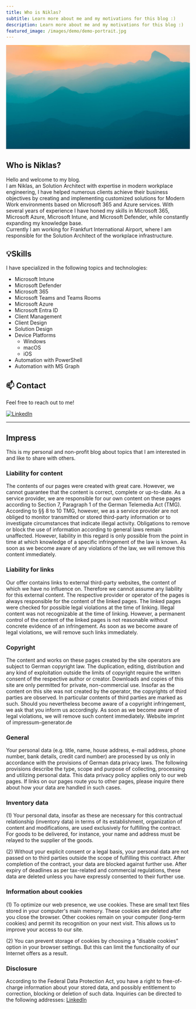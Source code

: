 ```yaml
---
title: Who is Niklas?
subtitle: Learn more about me and my motivations for this blog :)
description: Learn more about me and my motivations for this blog :)
featured_image: /images/demo/demo-portrait.jpg
---
```


![](/images/demo/demo-landscape.jpg)

## Who is Niklas?
Hello and welcome to my blog.
<br>
I am Niklas, an Solution Architect with expertise in modern workplace engineering, I have helped numerous clients achieve their business objectives by creating and implementing customized solutions for Modern Work environments based on Microsoft 365 and Azure services. With several years of experience I have honed my skills in Microsoft 365, Microsoft Azure, Microsoft Intune, and Microsoft Defender, while constantly expanding my knowledge base.
<br>
Currently I am working for Frankfurt International Airport, where I am responsible for the Solution Architect of the workplace infrastructure.

## 💡Skills
I have specialized in the following topics and technologies:
<br>
- Microsoft Intune
- Microsoft Defender
- Microsoft 365
- Microsoft Teams and Teams Rooms
- Microsoft Azure
- Microsoft Entra ID
- Client Management
- Client Design
- Solution Design
- Device Platforms
    - Windows
    - macOS
    - iOS
- Automation with PowerShell
- Automation with MS Graph

## 📫 Contact
Feel free to reach out to me!
<div align="left">
  <p>
    <a href="https://www.linkedin.com/in/niklasrast/">
      <img src="https://img.shields.io/badge/LinkedIn-Connect-0A66C2?style=flat&logo=linkedin" alt="LinkedIn"/>
    </a>
  </p>
</div>

<hr>

## Impress

This is my personal and non-profit blog about topics that I am interested in and like to share with others.

### Liability for content

The contents of our pages were created with great care. However, we cannot guarantee that the content is correct, complete or up-to-date. As a service provider, we are responsible for our own content on these pages according to Section 7, Paragraph 1 of the German Telemedia Act (TMG). According to §§ 8 to 10 TMG, however, we as a service provider are not obliged to monitor transmitted or stored third-party information or to investigate circumstances that indicate illegal activity. Obligations to remove or block the use of information according to general laws remain unaffected. However, liability in this regard is only possible from the point in time at which knowledge of a specific infringement of the law is known. As soon as we become aware of any violations of the law, we will remove this content immediately.

### Liability for links

Our offer contains links to external third-party websites, the content of which we have no influence on. Therefore we cannot assume any liability for this external content. The respective provider or operator of the pages is always responsible for the content of the linked pages. The linked pages were checked for possible legal violations at the time of linking. Illegal content was not recognizable at the time of linking. However, a permanent control of the content of the linked pages is not reasonable without concrete evidence of an infringement. As soon as we become aware of legal violations, we will remove such links immediately.

### Copyright

The content and works on these pages created by the site operators are subject to German copyright law. The duplication, editing, distribution and any kind of exploitation outside the limits of copyright require the written consent of the respective author or creator. Downloads and copies of this site are only permitted for private, non-commercial use. Insofar as the content on this site was not created by the operator, the copyrights of third parties are observed. In particular contents of third parties are marked as such. Should you nevertheless become aware of a copyright infringement, we ask that you inform us accordingly. As soon as we become aware of legal violations, we will remove such content immediately. Website imprint of impressum-generator.de

### General

Your personal data (e.g. title, name, house address, e-mail address, phone number, bank details, credit card number) are processed by us only in accordance with the provisions of German data privacy laws. The following provisions describe the type, scope and purpose of collecting, processing and utilizing personal data. This data privacy policy applies only to our web pages. If links on our pages route you to other pages, please inquire there about how your data are handled in such cases.

### Inventory data

(1) Your personal data, insofar as these are necessary for this contractual relationship (inventory data) in terms of its establishment, organization of content and modifications, are used exclusively for fulfilling the contract. For goods to be delivered, for instance, your name and address must be relayed to the supplier of the goods.

(2) Without your explicit consent or a legal basis, your personal data are not passed on to third parties outside the scope of fulfilling this contract. After completion of the contract, your data are blocked against further use. After expiry of deadlines as per tax-related and commercial regulations, these data are deleted unless you have expressly consented to their further use.

### Information about cookies

(1) To optimize our web presence, we use cookies. These are small text files stored in your computer's main memory. These cookies are deleted after you close the browser. Other cookies remain on your computer (long-term cookies) and permit its recognition on your next visit. This allows us to improve your access to our site.

(2) You can prevent storage of cookies by choosing a “disable cookies” option in your browser settings. But this can limit the functionality of our Internet offers as a result.


### Disclosure

According to the Federal Data Protection Act, you have a right to free-of-charge information about your stored data, and possibly entitlement to correction, blocking or deletion of such data. Inquiries can be directed to the following addresses: [LinkedIn](https://www.linkedin.com/in/niklasrast/)
